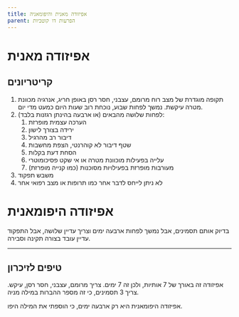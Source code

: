 ```yaml
---
title: אפיזודה מאנית והיפומאניה
parent: הפרעות דו קוטביות
---
```


# אפיזודה מאנית
## קריטריונים
1. תקופה מוגדרת של מצב רוח מרומם, עצבני, חסר רסן באופן חריג, אנרגיה מכוונת מטרה עיקשת. נמשך לפחות שבוע, נוכחת רוב שעות היום כמעט מדי יום.
2. לפחות שלושה מהבאים (או ארבעה בהינתן רגזנות בלבד):
	1. הערכה עצמית מופרזת
	2. ירידה בצורך לישון
	3. דיבור רב מהרגיל
	4. שטף דיבור לא קוהרנטי, הצפת מחשבות
	5. הסחת דעת בקלות
	6. עלייה בפעילות מוכוונת מטרה או אי שקט פסיכומוטרי
	7. מעורבות מופרזת בפעילויות מסוכנות (כמו קנייה מופרזת)
3. משבש תפקוד
4. לא ניתן לייחס לדבר אחר כמו תרופות או מצב רפואי אחר

# אפיזודה היפומאנית
בדיוק אותם תסמינים, אבל נמשך לפחות ארבעה ימים וצריך עדיין שלושה, אבל התפקוד עדיין עובד בצורה תקינה וסבירה.


___
## טיפים לזיכרון
אפיזודה זה באורך של 7 אותיות, ולכן זה 7 ימים.
צריך מרומם, עצבני, חסר רסן, עיקש.
צריך 3 תסמינים, כי זה מספר ההברות במילה מניה.

אפיזודה היפומאנית היא רק ארבעה ימים, כי הוספתי את המילה היפו.